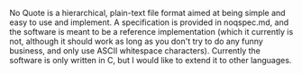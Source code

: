 No Quote is a hierarchical, plain-text file format aimed at being simple and easy to use and implement.  A specification is provided in noqspec.md, and the software is meant to be a reference implementation (which it currently is not, although it should work as long as you don't try to do any funny business, and only use ASCII whitespace characters).  Currently the software is only written in C, but I would like to extend it to other languages.
